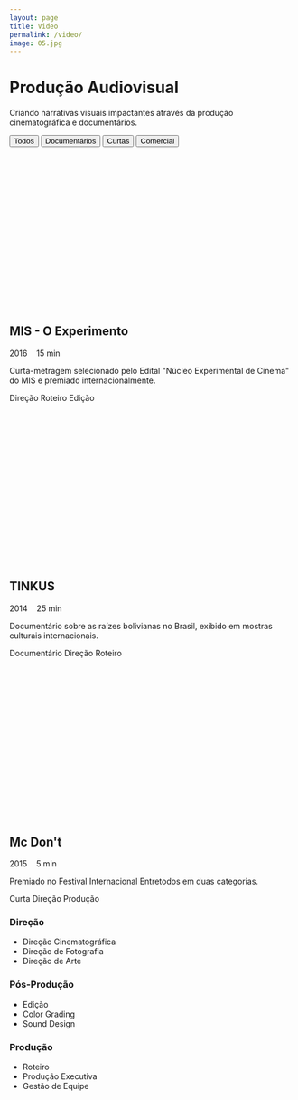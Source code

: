 ```yaml
---
layout: page
title: Video
permalink: /video/
image: 05.jpg
---
```


<div class="page-hero">
  <div class="hero-content">
    <h1>Produção Audiovisual</h1>
    <p class="hero-text">Criando narrativas visuais impactantes através da produção cinematográfica e documentários.</p>
  </div>
</div>

<div class="filter-buttons">
  <button class="filter-btn active" data-filter="all">Todos</button>
  <button class="filter-btn" data-filter="documentary">Documentários</button>
  <button class="filter-btn" data-filter="shortfilm">Curtas</button>
  <button class="filter-btn" data-filter="commercial">Comercial</button>
</div>

<div class="card-grid">
  <div class="base-card featured" data-category="shortfilm">
    <div class="media-container">
      <div class="video-thumbnail" style="background-image: url('/images/video/mis-experimento.jpg')">
        <a href="https://www.youtube.com/watch?v=hdm5Hw-vIO8" class="play-overlay">
          <i class="icon-play"></i>
        </a>
      </div>
    </div>
    <div class="card-content">
      <h2>MIS - O Experimento</h2>
      <div class="meta-info">
        <span class="year">2016</span>
        <span class="duration">15 min</span>
      </div>
      <p>Curta-metragem selecionado pelo Edital "Núcleo Experimental de Cinema" do MIS e premiado internacionalmente.</p>
      <div class="tags">
        <span class="tag">Direção</span>
        <span class="tag">Roteiro</span>
        <span class="tag">Edição</span>
      </div>
    </div>
  </div>

  <div class="base-card" data-category="documentary">
    <div class="media-container">
      <div class="video-thumbnail" style="background-image: url('/images/video/tinkus.jpg')">
        <a href="https://www.youtube.com/watch?v=PaVpzwjYBic" class="play-overlay">
          <i class="icon-play"></i>
        </a>
      </div>
    </div>
    <div class="card-content">
      <h2>TINKUS</h2>
      <div class="meta-info">
        <span class="year">2014</span>
        <span class="duration">25 min</span>
      </div>
      <p>Documentário sobre as raízes bolivianas no Brasil, exibido em mostras culturais internacionais.</p>
      <div class="tags">
        <span class="tag">Documentário</span>
        <span class="tag">Direção</span>
        <span class="tag">Roteiro</span>
      </div>
    </div>
  </div>

  <div class="base-card" data-category="shortfilm commercial">
    <div class="media-container">
      <div class="video-thumbnail" style="background-image: url('/images/video/mcdont.jpg')">
        <a href="https://youtu.be/5Bxp1hlmC88" class="play-overlay">
          <i class="icon-play"></i>
        </a>
      </div>
    </div>
    <div class="card-content">
      <h2>Mc Don't</h2>
      <div class="meta-info">
        <span class="year">2015</span>
        <span class="duration">5 min</span>
      </div>
      <p>Premiado no Festival Internacional Entretodos em duas categorias.</p>
      <div class="tags">
        <span class="tag">Curta</span>
        <span class="tag">Direção</span>
        <span class="tag">Produção</span>
      </div>
    </div>
  </div>
</div>

<div class="expertise-grid">
  <div class="expertise-card">
    <i class="icon-camera"></i>
    <h3>Direção</h3>
    <ul>
      <li>Direção Cinematográfica</li>
      <li>Direção de Fotografia</li>
      <li>Direção de Arte</li>
    </ul>
  </div>
  
  <div class="expertise-card">
    <i class="icon-edit"></i>
    <h3>Pós-Produção</h3>
    <ul>
      <li>Edição</li>
      <li>Color Grading</li>
      <li>Sound Design</li>
    </ul>
  </div>
  
  <div class="expertise-card">
    <i class="icon-production"></i>
    <h3>Produção</h3>
    <ul>
      <li>Roteiro</li>
      <li>Produção Executiva</li>
      <li>Gestão de Equipe</li>
    </ul>
  </div>
</div>

<style>
/* Page-specific styles */
.video-thumbnail {
  position: relative;
  padding-top: 56.25%;
  background-size: cover;
  background-position: center;
}

.meta-info {
  display: flex;
  gap: 1rem;
  color: var(--secondary-color);
  margin: 0.5rem 0;
}
</style>

<script>
document.addEventListener('DOMContentLoaded', () => {
  const filterBtns = document.querySelectorAll('.filter-btn');
  const videoCards = document.querySelectorAll('.base-card[data-category]');

  filterBtns.forEach(btn => {
    btn.addEventListener('click', () => {
      filterBtns.forEach(b => b.classList.remove('active'));
      btn.classList.add('active');
      
      const filter = btn.dataset.filter;
      videoCards.forEach(card => {
        if (filter === 'all' || card.dataset.category.includes(filter)) {
          card.style.display = 'block';
        } else {
          card.style.display = 'none';
        }
      });
    });
  });
});
</script>